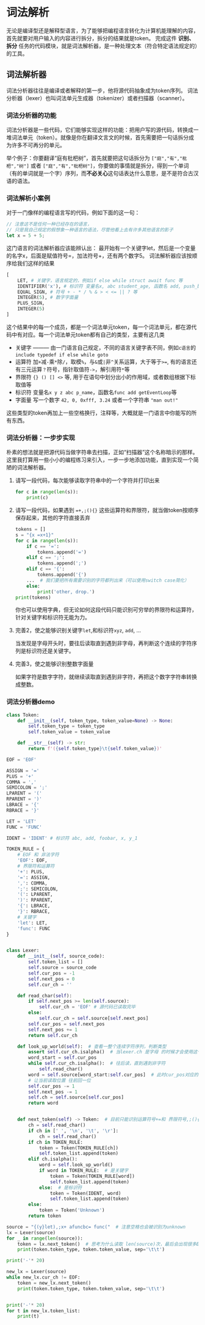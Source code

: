 # 词法解析

无论是编译型还是解释型语言，为了能够把编程语言转化为计算机能理解的内容，首先就要对用户输入的内容进行拆分，拆分的结果就是token。
完成这件 **识别、拆分** 任务的代码模块，就是词法解析器，是一种处理文本（符合特定语法规定的）的工具。

## 词法解析器
词法分析器往往是编译或者解释的第一步，他将源代码抽象成为token序列。
词法分析器（lexer）也叫词法单元生成器（tokenizer）或者扫描器（scanner）。

### 词法分析器的功能
词法分析器是一些代码，它们能够实现这样的功能：把用户写的源代码，转换成一堆词法单元（token）。就像是你在翻译文言文的时候，首先需要把一句话拆分成为许多不可再分的单元。

举个例子：你要翻译“庭有枇杷树”，首先就要把这句话拆分为 `["庭","有","枇杷","树"]` 或者 `["庭","有","枇杷树"]`，你要做的事情就是拆分，得到一个单词（有的单词就是一个字）序列，而**不必关心**这句话表达什么意思，是不是符合古汉语的语法。

### 词法解析小案例
对于一门像样的编程语言写的代码，例如下面的这一句：
```js
// 注意这不是任何一种已经存在的语言，
// 只是我自己规定的假想象一种语言的语法，尽管他看上去有许多其他语言的影子
let x = 5 + 5;
```
这门语言的词法解析器应该能辨认出：
最开始有一个关键字let，然后是一个变量的名字x，后面是赋值符号=，加法符号+，还有两个数字5。
词法解析器应该按顺序给我们这样的结果

```python
[
    LET, # 关键字，语言规定的，例如if else while struct await func 等
    IDENTIFIER('x'), # 标识符 变量名x, abc student_age, 函数名 add, push_back
    EQUAL_SIGN, # 符号 + - * / % & > < <= || ? 等
    INTEGER(5), # 数字字面量 
    PLUS_SIGN, 
    INTEGER(5)
]
```

这个结果中的每一个成员，都是一个词法单元token，每一个词法单元，都在源代码中有对应。每一个词法单元token都有自己的类型，主要有这几类
- 关键字 ——— 由一门语言自己规定，不同的语言关键字表不同，例如`c语言`的`include typedef if else while goto` 
- 运算符 加`+`减`-`乘`*`除`/`，取模`%`，与`&`或`|`非`^`关系运算，大于等于`>=`, 有的语言还有三元运算`？`符号，指针取值符`->`，解引用符`*`等
- 界限符 `{} () [] <>` 等, 用于在语句中划分出小的作用域，或者数组根据下标取值等
- 标识符 变量名`x y z abc p_name`，函数名`func add getEventLoop`等
- 字面量 写一个数字 `42, 0, 0xfff, 3.24` 或者一个字符串 `"man out!"`

这些类型的token再加上一些空格换行，注释等，大概就是一门语言中你能写的所有东西。

### 词法分析器：一步步实现
朴素的想法就是把源代码当做字符串去扫描，正如“扫描器”这个名称暗示的那样。
这里我打算用一些小小的编程练习来引入，一步一步地添加功能，直到实现一个简陋的词法解析器。

1. 请写一段代码，每次能够读取字符串中的一个字符并打印出来
    ```python
    for c in range(len(s)):
        print(c)
    ```
2. 请写一段代码，如果遇到 `=+,;(){}` 这些运算符和界限符，就当做token按顺序保存起来，其他的字符直接丢弃
    ```python
    tokens = []
    s = "{x =x+1}"
    for c in range(len(s)):
        if c == '=':
            tokens.append('=')
        elif c == ';':
            tokens.append(';')
        elif c == '{':
            tokens.append('{')
        ...  # 我们要把所有需要识别的字符都列出来（可以使用switch case简化）
        else:
            print('other, drop.')
    print(tokens)
    ```
    你也可以使用字典，但无论如何这段代码只能识别可穷举的界限符和运算符，针对关键字和标识符无能为力。

3. 完善2，使之能够识别关键字`let`,和标识符`xyz`, `add`, ...
    
    当发现是字母开头时，要往后读取直到遇到非字母，再判断这个连续的字符序列是标识符还是关键字。

4. 完善3，使之能够识别整数字面量

    如果字符是数字字符，就继续读取直到遇到非字符，再把这个数字字符串转换成整数。

### 词法分析器demo
```python
class Token:
    def __init__(self, token_type, token_value=None) -> None:
        self.token_type = token_type
        self.token_value = token_value

    def __str__(self) -> str:
        return f'({self.token_type}\t{self.token_value})'

EOF = 'EOF'

ASSIGN = '='
PLUS = '+'
COMMA = ','
SEMICOLON = ';'
LPARENT = '('
RPARENT = ')'
LBRACE = '{'
RBRACE = '}'

LET = 'LET'
FUNC = 'FUNC'

IDENT = 'IDENT' # 标识符 abc, add, foobar, x, y_1

TOKEN_RULE = {
    # EOF 和 非法字符
    'EOF': EOF,
    # 界限符和运算符
    '+': PLUS,
    '=': ASSIGN,
    ',': COMMA,
    ';': SEMICOLON,
    '(': LPARENT,
    ')': RPARENT,
    '{': LBRACE,
    '}': RBRACE,
    # 关键字
    'let': LET,
    'func': FUNC
}


class Lexer:
    def __init__(self, source_code):
        self.token_list = []
        self.source = source_code
        self.cur_pos = -1
        self.next_pos = 0
        self.cur_ch = ''

    def read_char(self):
        if self.next_pos >= len(self.source):
            self.cur_ch = 'EOF' # 源代码已读取完毕
        else:
            self.cur_ch = self.source[self.next_pos]
        self.cur_pos = self.next_pos
        self.next_pos += 1
        return self.cur_ch

    def look_up_world(self):  # 查看一整个连续字符序列，判断类型
        assert self.cur_ch.isalpha()  # 当lexer.ch 是字母 的时候才会使用这个函数
        word_start = self.cur_pos
        while self.cur_ch.isalpha():  # 往后读，直到遇到非字符
            self.read_char()
        word = self.source[word_start:self.cur_pos]  # 此时cur_pos对应的self.ch已经是非字母，是单词的下一位
        # 让当前读取位置 往前回一位
        self.cur_pos -= 1
        self.next_pos -= 1
        self.ch = self.source[self.cur_pos]
        return word


    def next_token(self) -> Token:  # 目前只能识别运算符号+=和 界限符号,;(){}
        ch = self.read_char()
        if ch in [' ', '\n', '\t', '\r']:
            ch = self.read_char()
        if ch in TOKEN_RULE:
            token = Token(TOKEN_RULE[ch])
            self.token_list.append(token)
        elif ch.isalpha():
            word = self.look_up_world()
            if word in TOKEN_RULE:  # 是关键字
                token = Token(TOKEN_RULE[word])
                self.token_list.append(token)
            else:  # 是标识符
                token = Token(IDENT, word)
                self.token_list.append(token)
        else:
            token = Token('Unknown')
        return token

source = "{(y}let),;x+ afuncbc= func("  # 注意空格也会被识别为unknown
lx = Lexer(source)
for _ in range(len(source)):
    token = lx.next_token()  # 思考为什么读取 len(source)次，最后会出现很多EOF？（提示：token的数量和字符的数量关系）
    print(token.token_type, token.token_value, sep='\t\t')

print('-'* 20)

new_lx = Lexer(source)
while new_lx.cur_ch != EOF:
    token = new_lx.next_token()
    print(token.token_type, token.token_value, sep='\t\t')


print('-'* 20)
for t in new_lx.token_list:
    print(t)
```